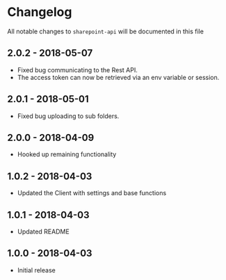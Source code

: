 # Changelog

All notable changes to `sharepoint-api` will be documented in this file

## 2.0.2 - 2018-05-07

- Fixed bug communicating to the Rest API.
- The access token can now be retrieved via an env variable or session.

## 2.0.1 - 2018-05-01

- Fixed bug uploading to sub folders.

## 2.0.0 - 2018-04-09

- Hooked up remaining functionality

## 1.0.2 - 2018-04-03

- Updated the Client with settings and base functions

## 1.0.1 - 2018-04-03

- Updated README

## 1.0.0 - 2018-04-03

- Initial release
